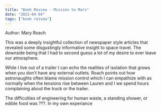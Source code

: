 ```yaml
---
title: "Book Review - Mission to Mars"
date: "2021-04-04"
tags: ["book reivew"]
---
```

Author: Mary Roach

This was a deeply insightful collection of newspaper style articles that revealed some disgustingly informative insight to space travel.  The downside being that I had to second guess a lot of my desire to ever leave our atmosphere.  

While I live out of a trailer I can echo the realities of isolation that grows when you don't have any external outlets.  Roach points out how astronaughts  often blame mission control which I can empathize with as normally when the tensions rise between Lauren and I we spend hours complaining about the truck or the trailer.

The difficulties of engineering for human waste, a standing shower, or edible food was ???.  In my own experiance